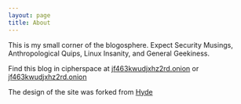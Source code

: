 ```yaml
---
layout: page
title: About
---
```


This is my small corner of the blogosphere. Expect Security Musings, Anthropological Quips, Linux Insanity, and General Geekiness.  

Find this blog in cipherspace at [jf463kwudjxhz2rd.onion](jf463kwudjxhz2rd.onion) or [jf463kwudjxhz2rd.onion](jf463kwudjxhz2rd.i2p)

The design of the site was forked from [Hyde](http://hyde.getpoole.com)
